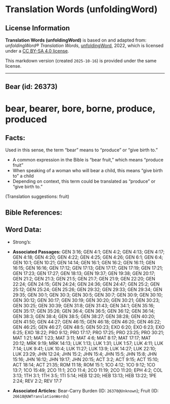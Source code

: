 # Translation Words (unfoldingWord)

## License Information

**Translation Words (unfoldingWord)** is based on and adapted from: _unfoldingWord® Translation Words_, [unfoldingWord](https://unfoldingword.org/utw), 2022, which is licensed under a [CC BY-SA 4.0 license](https://creativecommons.org/licenses/by-sa/4.0/legalcode.en).

This markdown version (created `2025-10-16`) is provided under the same license.



--------------------------------

## Bear (id: 26373)

bear, bearer, bore, borne, produce, produced
============================================

Facts:
------

Used in this sense, the term “bear” means to “produce” or “give birth to.”

* A common expression in the Bible is “bear fruit,” which means “produce fruit”
* When speaking of a woman who will bear a child, this means “give birth to” a child
* Depending on context, this term could be translated as “produce” or “give birth to.”

(Translation suggestions: fruit)

Bible References:
-----------------

Word Data:
----------

* Strong’s:

* **Associated Passages:** GEN 3:16; GEN 4:1; GEN 4:2; GEN 4:13; GEN 4:17; GEN 4:18; GEN 4:20; GEN 4:22; GEN 4:25; GEN 4:26; GEN 6:1; GEN 6:4; GEN 10:1; GEN 10:21; GEN 14:14; GEN 16:1; GEN 16:2; GEN 16:11; GEN 16:15; GEN 16:16; GEN 17:12; GEN 17:13; GEN 17:17; GEN 17:19; GEN 17:21; GEN 17:23; GEN 17:27; GEN 18:13; GEN 19:37; GEN 19:38; GEN 20:17; GEN 21:2; GEN 21:3; GEN 21:5; GEN 21:7; GEN 21:9; GEN 22:20; GEN 22:24; GEN 24:15; GEN 24:24; GEN 24:36; GEN 24:47; GEN 25:2; GEN 25:12; GEN 25:24; GEN 25:26; GEN 29:32; GEN 29:33; GEN 29:34; GEN 29:35; GEN 30:1; GEN 30:3; GEN 30:5; GEN 30:7; GEN 30:9; GEN 30:10; GEN 30:12; GEN 30:17; GEN 30:19; GEN 30:20; GEN 30:21; GEN 30:23; GEN 30:25; GEN 30:39; GEN 31:8; GEN 31:43; GEN 34:1; GEN 35:16; GEN 35:17; GEN 35:26; GEN 36:4; GEN 36:5; GEN 36:12; GEN 36:14; GEN 38:3; GEN 38:4; GEN 38:5; GEN 38:27; GEN 38:28; GEN 40:20; GEN 41:50; GEN 44:27; GEN 46:15; GEN 46:18; GEN 46:20; GEN 46:22; GEN 46:25; GEN 46:27; GEN 48:5; GEN 50:23; EXO 6:20; EXO 6:23; EXO 6:25; EXO 18:22; PRO 9:12; PRO 17:17; PRO 17:25; PRO 23:25; PRO 30:21; MAT 1:21; MAT 1:23; MAT 3:11; MAT 4:6; MAT 8:17; MAT 17:17; MAT 20:12; MRK 9:19; MRK 14:13; LUK 1:13; LUK 1:31; LUK 1:57; LUK 4:11; LUK 7:14; LUK 9:41; LUK 10:4; LUK 11:27; LUK 13:9; LUK 14:27; LUK 22:10; LUK 23:29; JHN 12:24; JHN 15:2; JHN 15:4; JHN 15:5; JHN 15:8; JHN 15:16; JHN 16:12; JHN 19:17; JHN 20:15; ACT 3:2; ACT 9:15; ACT 15:10; ACT 18:14; ACT 21:35; ROM 11:18; ROM 15:1; 1CO 4:12; 1CO 9:12; 1CO 13:7; 1CO 15:49; 2CO 11:1; 2CO 11:4; 2CO 11:19; 2CO 11:20; EPH 4:2; COL 3:13; 1TH 3:1; 1TH 3:5; 1TI 5:14; HEB 12:20; HEB 13:13; HEB 13:22; 1PE 2:24; REV 2:2; REV 17:7
* **Associated Articles:** Bear-Carry Burden (ID: `26370@Unknown`); Fruit (ID: `26618@UWTranslationWords`)

